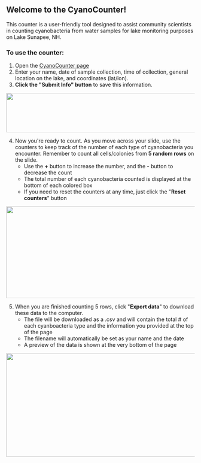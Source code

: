 ## Welcome to the CyanoCounter! 

This counter is a user-friendly tool designed to assist community scientists in counting cyanobacteria from water samples for lake monitoring purposes on Lake Sunapee, NH. 

### To use the counter:
1. Open the [CyanoCounter page](https://jvthaney.github.io/cyanocounter/)
2. Enter your name, date of sample collection, time of collection, general location on the lake, and coordinates (lat/lon).
3. **Click the "Submit Info" button** to save this information.

<img src="https://user-images.githubusercontent.com/70969187/168647221-057816f7-54f6-453c-9cbb-3e689db5a703.png" width="800" height="104.64" />

4. Now you're ready to count. As you move across your slide, use the counters to keep track of the number of each type of cyanobacteria you encounter. Remember to count all cells/colonies from **5 random rows** on the slide. 
    - Use the **+** button to increase the number, and the **-** button to decrease the count
    - The total number of each cyanobacteria counted is displayed at the bottom of each colored box
    - If you need to reset the counters at any time, just click the "**Reset counters**" button

<img src="https://user-images.githubusercontent.com/70969187/168648727-8000bb4d-8203-46e1-a906-e9bc8c95fa95.png" width="550" height="245" />

5. When you are finished counting 5 rows, click "**Export data**" to download these data to the computer. 
    - The file will be downloaded as a .csv and will contain the total # of each cyanboacteria type and the information you provided at the top of the page
    - The filename will automatically be set as your name and the date
    - A preview of the data is shown at the very bottom of the page


<img src="https://user-images.githubusercontent.com/70969187/168650412-c16311a4-5ab1-4ea9-becd-17ff2874df3e.png" width="550" height="277.42" />
    

